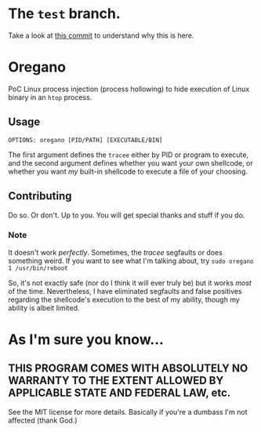 # The `test` branch.
Take a look at [this commit](https://github.com/R-Rothrock/oregano/issues/1) to understand why this is here.

# Oregano

PoC Linux process injection (process hollowing) to hide execution
of Linux binary in an `htop` process.

## Usage

```
OPTIONS: oregano [PID/PATH] [EXECUTABLE/BIN]
```

The first argument defines the `tracee` either by PID or program to
execute, and the second argument defines whether you want your own shellcode,
or whether you want _my_ built-in shellcode to execute a file of your choosing.

## Contributing

Do so. Or don't. Up to you. You will get special thanks and stuff if you do.

### Note

It doesn't work _perfectly_. Sometimes, the _tracee_ segfaults or does
something weird. If you want to see what I'm talking about, try `sudo oregano 1 /usr/bin/reboot`

So, it's not exactly safe (nor do I think it will ever truly be) but it works _most_ of the time.
Nevertheless, I have eliminated segfaults and false positives regarding the shellcode's execution
to the best of my ability, though my ability is albeit limited.

# As I'm sure you know...

THIS PROGRAM COMES WITH ABSOLUTELY NO WARRANTY TO THE EXTENT ALLOWED BY 
APPLICABLE STATE AND FEDERAL LAW, etc.
---

See the MIT license for more details. Basically if you're a dumbass I'm
not affected (thank God.)
